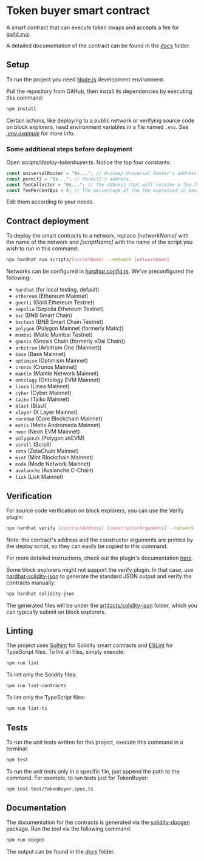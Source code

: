 # Token buyer smart contract

A smart contract that can execute token swaps and accepts a fee for [guild.xyz](https://guild.xyz).

A detailed documentation of the contract can be found in the _[docs](docs)_ folder.

## Setup

To run the project you need [Node.js](https://nodejs.org) development environment.

Pull the repository from GitHub, then install its dependencies by executing this command:

```bash
npm install
```

Certain actions, like deploying to a public network or verifying source code on block explorers, need environment variables in a file named `.env`. See _[.env.example](.env.example)_ for more info.

### Some additional steps before deployment

Open _scripts/deploy-tokenbuyer.ts_. Notice the top four constants:

```js
const universalRouter = "0x..."; // Uniswap Universal Router's address.
const permit2 = "0x..."; // Permit2's address.
const feeCollector = "0x..."; // The address that will receive a fee from the funds.
const feePercentBps = 0; // The percentage of the fee expressed in basis points (e.g 500 for a 5% cut).
```

Edit them according to your needs.

## Contract deployment

To deploy the smart contracts to a network, replace _[networkName]_ with the name of the network and _[scriptName]_ with the name of the script you wish to run in this command:

```bash
npx hardhat run scripts/[scriptName] --network [networkName]
```

Networks can be configured in _[hardhat.config.ts](hardhat.config.ts)_. We've preconfigured the following:

- `hardhat` (for local testing, default)
- `ethereum` (Ethereum Mainnet)
- `goerli` (Görli Ethereum Testnet)
- `sepolia` (Sepolia Ethereum Testnet)
- `bsc` (BNB Smart Chain)
- `bsctest` (BNB Smart Chain Testnet)
- `polygon` (Polygon Mainnet (formerly Matic))
- `mumbai` (Matic Mumbai Testnet)
- `gnosis` (Gnosis Chain (formerly xDai Chain))
- `arbitrum` (Arbitrum One (Mainnet))
- `base` (Base Mainnet)
- `optimism` (Optimism Mainnet)
- `cronos` (Cronos Mainnet)
- `mantle` (Mantle Network Mainnet)
- `ontology` (Ontology EVM Mainnet)
- `linea` (Linea Mainnet)
- `cyber` (Cyber Mainnet)
- `taiko` (Taiko Mainnet)
- `blast` (Blast)
- `xlayer` (X Layer Mainnet)
- `coredao` (Core Blockchain Mainnet)
- `metis` (Metis Andromeda Mainnet)
- `neon` (Neon EVM Mainnet)
- `polygonzk` (Polygon zkEVM)
- `scroll` (Scroll)
- `zeta` (ZetaChain Mainnet)
- `mint` (Mint Blockchain Mainnet)
- `mode` (Mode Network Mainnet)
- `avalanche` (Avalanche C-Chain)
- `lisk` (Lisk Mainnet)

## Verification

For source code verification on block explorers, you can use the Verify plugin:

```bash
npx hardhat verify [contractAddress] [constructorArguments] --network [networkName]
```

Note: the contract's address and the constructor arguments are printed by the deploy script, so they can easily be copied to this command.

For more detailed instructions, check out the plugin's documentation [here](https://hardhat.org/hardhat-runner/plugins/nomicfoundation-hardhat-verify#usage).

Some block explorers might not support the verify plugin. In that case, use [hardhat-solidity-json](https://www.npmjs.com/package/@xyrusworx/hardhat-solidity-json) to generate the standard JSON output and verify the contracts manually:

```bash
npx hardhat solidity-json
```

The generated files will be under the [artifacts/solidity-json](./artifacts/solidity-json) folder, which you can typically submit on block explorers.

## Linting

The project uses [Solhint](https://github.com/protofire/solhint) for Solidity smart contracts and [ESLint](https://eslint.org) for TypeScript files. To lint all files, simply execute:

```bash
npm run lint
```

To lint only the Solidity files:

```bash
npm run lint-contracts
```

To lint only the TypeScript files:

```bash
npm run lint-ts
```

## Tests

To run the unit tests written for this project, execute this command in a terminal:

```bash
npm test
```

To run the unit tests only in a specific file, just append the path to the command. For example, to run tests just for TokenBuyer:

```bash
npm test test/TokenBuyer.spec.ts
```

## Documentation

The documentation for the contracts is generated via the [solidity-docgen](https://github.com/OpenZeppelin/solidity-docgen) package. Run the tool via the following command:

```bash
npm run docgen
```

The output can be found in the _[docs](docs)_ folder.
